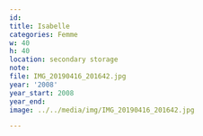 ```yaml
---
id:
title: Isabelle
categories: Femme
w: 40
h: 40
location: secondary storage
note:
file: IMG_20190416_201642.jpg
year: '2008'
year_start: 2008
year_end:
image: ../../media/img/IMG_20190416_201642.jpg

---
```

